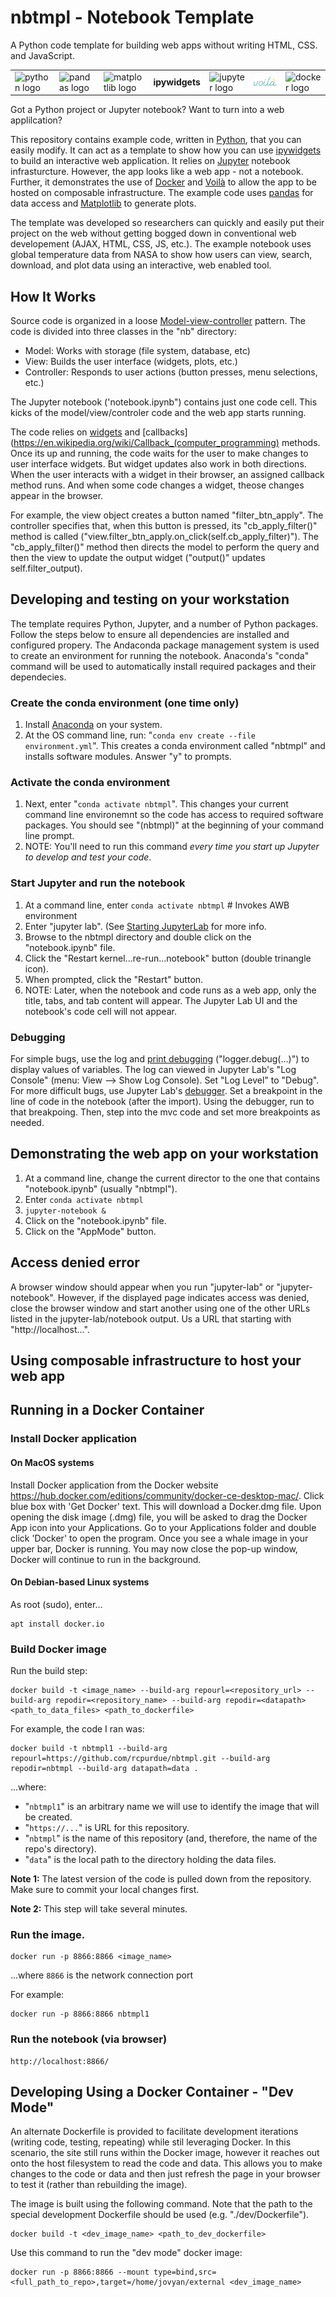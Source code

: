 # nbtmpl - Notebook Template
A Python code template for building web apps without writing HTML, CSS. and JavaScript.

<table><tr><td width="14%">
    <img src="https://www.python.org/static/img/python-logo.png" alt="python logo">
    </td><td width="14%">
    <img src="https://pandas.pydata.org/static/img/pandas_white.svg" alt="pandas logo">
    </td><td width="14%">
    <img src="https://matplotlib.org/_static/images/logo2.svg" alt="matplotlib logo">
    </td><td width="14%">
    <b>ipywidgets</b>
    </td><td width="14%">
    <img src="https://jupyter.org/assets/nav_logo.svg" alt="jupyter logo">
    </td><td width="10%">
    <img src="https://raw.githubusercontent.com/voila-dashboards/voila/main/docs/source/voila-logo.svg" alt="voila logo">
    </td><td width="14%">
    <img src="https://www.docker.com/sites/default/files/d8/styles/role_icon/public/2019-07/horizontal-logo-monochromatic-white.png" alt="docker logo">
</td></tr></table>

Got a Python project or Jupyter notebook? Want to turn into a web applilcation?

This repository contains example code, written in [Python](https://www.python.org/), that you can easily modify. It can act as a template to show how you can use [ipywidgets](https://ipywidgets.readthedocs.io/en/stable/) to build an interactive web application. It relies on [Jupyter](https://jupyter.org/) notebook infrasturcture. However, the app looks like a web app - not a notebook. Further, it demonstrates the use of [Docker](https://www.docker.com/) and [Voilà](https://github.com/voila-dashboards/voila) to allow the app to be hosted on composable infrastructure. The example code uses [pandas](https://pandas.pydata.org/) for data access and [Matplotlib](https://matplotlib.org/) to generate plots.

The template was developed so researchers can quickly and easily put their project on the web without getting bogged down in conventional web developement (AJAX, HTML, CSS, JS, etc.). The example notebook uses global temperature data from NASA to show how users can view, search, download, and plot data using an interactive, web enabled tool.

## How It Works

Source code is organized in a loose [Model-view-controller](https://en.wikipedia.org/wiki/Model%E2%80%93view%E2%80%93controller) pattern. The code is divided into three classes in the "nb" directory:

- Model: Works with storage (file system, database, etc)
- View:  Builds the user interface (widgets, plots, etc.)
- Controller: Responds to user actions (button presses, menu selections, etc.)

The Jupyter notebook ('notebook.ipynb") contains just one code cell. This kicks of the model/view/controler code and the web app starts running.

The code relies on [widgets](https://en.wikipedia.org/wiki/Graphical_widget) and [callbacks](https://en.wikipedia.org/wiki/Callback_(computer_programming) methods. Once its up and running, the code waits for the user to make changes to user interface widgets. But widget updates also work in both directions. When the user interacts with a widget in their browser, an assigned callback method runs. And when some code changes a widget, theose changes appear in the browser.

For example, the view object creates a button named "filter_btn_apply". The controller specifies that, when this button is pressed, its "cb_apply_filter()" method is called ("view.filter_btn_apply.on_click(self.cb_apply_filter)"). The "cb_apply_filter()" method then directs the model to perform the query and then the view to update the output widget ("output()" updates self.filter_output).

## Developing and testing on your workstation

The template requires Python, Jupyter, and a number of Python packages. Follow the steps below to ensure all dependencies are installed and configured propery. The Andaconda package management system is used to create an environment for running the notebook. Anaconda's "conda" command will be used to automatically install required packages and their dependecies.

### Create the conda environment (one time only)
1. Install [Anaconda](https://www.anaconda.com/products/individual) on your system.
1. At the OS command line, run: "```conda env create --file environment.yml```". This creates a conda environment called "nbtmpl" and installs software modules. Answer "y" to prompts.

### Activate the conda environment
1. Next, enter "```conda activate nbtmpl```". This changes your current command line environemnt so the code has access to required software packages. You should see "(nbtmpl)" at the beginning of your command line prompt.
1. NOTE: You'll need to run this command _every time you start up Jupyter to develop and test your code_.

### Start Jupyter and run the notebook
1. At a command line, enter `conda activate nbtmpl`  # Invokes AWB environment
1. Enter "jupyter lab". (See [Starting JupyterLab](https://jupyterlab.readthedocs.io/en/stable/getting_started/starting.html) for more info.
1. Browse to the nbtmpl directory and double click on the "notebook.ipynb" file.
1. Click the "Restart kernel...re-run...notebook" button (double trinangle icon).
1. When prompted, click the "Restart" button.
1. NOTE: Later, when the notebook and code runs as a web app, only the title, tabs, and tab content will appear. The Jupyter Lab UI and the notebook's code cell will not appear.

### Debugging
For simple bugs, use the log and [print debugging](https://en.wikipedia.org/wiki/Debugging#Techniques)  ("logger.debug(...)") to display values of variables. The log can viewed in Jupyter Lab's "Log Console" (menu: View --> Show Log Console). Set "Log Level" to
"Debug". For more difficult bugs, use Jupyter Lab's [debugger](https://jupyterlab.readthedocs.io/en/stable/user/debugger.html). Set a breakpoint in the line of code in the notebook (after the import). Using the debugger, run to that breakpoing. Then, step into the mvc code and set more breakpoints as needed.



## Demonstrating the web app on your workstation

1. At a command line, change the current director to the one that contains "notebook.ipynb" (usually "nbtmpl").
1. Enter `conda activate nbtmpl`
1. `jupyter-notebook &`
1. Click on the "notebook.ipynb" file.
1. Click on the "AppMode" button.

## Access denied error

A browser window should appear when you run "jupyter-lab" or "jupyter-notebook". However, if the displayed page indicates access was denied, close the browser window and start another using one of the other URLs listed in the jupyter-lab/notebook output. Us a URL that starting with "http://localhost...".


## Using composable infrastructure to host your web app

## Running in a Docker Container

### Install Docker application

#### On MacOS systems
Install Docker application from the Docker website https://hub.docker.com/editions/community/docker-ce-desktop-mac/. Click blue box with 'Get Docker' text. This will download a Docker.dmg file. Upon opening the disk image (.dmg) file, you will be asked to drag the Docker App icon into your Applications.
Go to your Applications folder and double click 'Docker' to open the program. Once you see a whale image in your upper bar, Docker is running. You may now close the pop-up window, Docker will continue to run in the background.

#### On Debian-based Linux systems
As root (sudo), enter...
```
apt install docker.io
```

### Build Docker image

Run the build step:

```
docker build -t <image_name> --build-arg repourl=<repository_url> --build-arg repodir=<repository_name> --build-arg repodir=<datapath> <path_to_data_files> <path_to_dockerfile>
```

For example, the code I ran was:

```
docker build -t nbtmpl1 --build-arg repourl=https://github.com/rcpurdue/nbtmpl.git --build-arg repodir=nbtmpl --build-arg datapath=data .
```
...where:

 -  "`nbtmpl1`" is an arbitrary name we will use to identify the image that will be created.
 -  "`https://...`" is URL for this repository.
 -  "`nbtmpl`" is the name of this repository (and, therefore, the name of the repo's directory).
 -  "`data`" is the local path to the directory holding the data files.

**Note 1:** The latest version of the code is pulled down from the repository. Make sure to commit your local changes first.

**Note 2:** This step will take several minutes.

### Run the image.
```
docker run -p 8866:8866 <image_name>
```

...where `8866` is the network connection port

For example:

```
docker run -p 8866:8866 nbtmpl1

```

### Run the notebook (via browser)

```
http://localhost:8866/
```

## Developing Using a Docker Container - "Dev Mode"

An alternate Dockerfile is provided to facilitate development iterations (writing code, testing, repeating) while stil leveraging Docker.
In this scenario, the site still runs within the Docker image, however it reaches out onto the host filesystem to read the code and data.
This allows you to make changes to the code or data and then just refresh the page in your browser to test it (rather than rebuilding the image).

The image is built using the following command. Note that the path to the special development Dockerfile should be used (e.g. "./dev/Dockerfile").

```
docker build -t <dev_image_name> <path_to_dev_dockerfile>
```

Use this command to run the "dev mode" docker image:

```
docker run -p 8866:8866 --mount type=bind,src=<full_path_to_repo>,target=/home/jovyan/external <dev_image_name>
```
